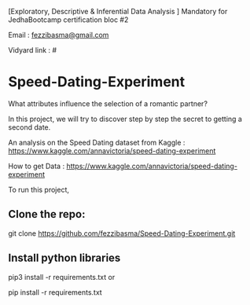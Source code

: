 [Exploratory, Descriptive & Inferential Data Analysis ] Mandatory for JedhaBootcamp certification bloc #2 

Email : fezzibasma@gmail.com

Vidyard link : #


# Speed-Dating-Experiment

What attributes influence the selection of a romantic partner?

In this project, we will try to discover step by step the secret to getting a second date.

An analysis on the Speed Dating dataset from Kaggle : https://www.kaggle.com/annavictoria/speed-dating-experiment

How to get Data : https://www.kaggle.com/annavictoria/speed-dating-experiment



To run this project,

## Clone the repo:

git clone https://github.com/fezzibasma/Speed-Dating-Experiment.git

## Install python libraries

pip3 install -r requirements.txt
or

pip install -r requirements.txt
